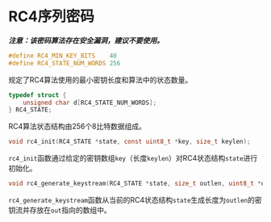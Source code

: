 # RC4序列密码

***注意：该密码算法存在安全漏洞，建议不要使用。***

```c
#define RC4_MIN_KEY_BITS	40
#define RC4_STATE_NUM_WORDS	256
```

规定了RC4算法使用的最小密钥长度和算法中的状态数量。

```c
typedef struct {
	unsigned char d[RC4_STATE_NUM_WORDS];
} RC4_STATE;
```

RC4算法状态结构由256个8比特数据组成。

```c
void rc4_init(RC4_STATE *state, const uint8_t *key, size_t keylen);
```

`rc4_init`函数通过给定的密钥数组`key`（长度`keylen`）对RC4状态结构`state`进行初始化。

```c
void rc4_generate_keystream(RC4_STATE *state, size_t outlen, uint8_t *out);
```

`rc4_generate_keystream`函数从当前的RC4状态结构`state`生成长度为`outlen`的密钥流并存放在`out`指向的数组中。
